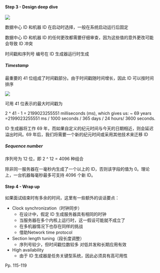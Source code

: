 #### Step 3 - Design deep dive

![](https://inasa.dev/image/systemdesign/07/5.png)

数据中心 ID 和机器 ID 在启动时选择，一般在系统启动运行后固定

数据中心 ID 和机器 ID 的任何更改都需要仔细审查，因为这些值的意外更改可能会导致 ID 冲突

时间戳和序列号 编号在 ID 生成器运行时生成

##### Timestamp

最重要的 41 位组成了时间戳部分。由于时间戳随时间增长，因此 ID 可以按时间排序

![](https://inasa.dev/image/systemdesign/07/6.png)

可用 41 位表示的最大时间戳为

2 ^ 41 - 1 = 2199023255551 milliseconds (ms), which gives us: ~ 69 years =2199023255551 ms / 1000 seconds / 365 days / 24 hours/ 3600 seconds.

ID 生成器将工作 69 年，而如果自定义的纪元时间与今天的日期相近，则会延迟溢出时间。69 年后，我们将需要一个新的纪元时间或采用其他技术来迁移 ID



##### Sequence number

序列号为 12 位，即 2 ^ 12 = 4096 种组合

除非同一服务器在一毫秒内生成了一个以上的 ID，否则该字段的值为 0。理论上，一台机器每毫秒最多可支持 4096 个新 ID。



#### Step 4 - Wrap up

如果面试结束时有多余的时间，这里有一些额外的谈话要点：

-   Clock synchronization（时钟同步）
    -   在设计中，假定 ID 生成服务器具有相同的时钟
    -   当服务器在多个内核上运行时，这一假设可能就不成立了
    -   在多机器情况下也存在同样的挑战
    -   借助Network time protocol
-   Section length tuning（段长度调整）
    -   序列号较少，但时间戳位数较多 对低并发和长期应用有效
-   High availability
    -   由于 ID 生成器是任务关键型系统，因此必须具有高可用性



Pp. 115-119